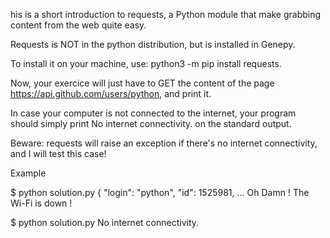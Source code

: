 his is a short introduction to requests, a Python module that make grabbing content from the web quite easy.

Requests is NOT in the python distribution, but is installed in Genepy.

To install it on your machine, use: python3 -m pip install requests.

Now, your exercice will just have to GET the content of the page https://api.github.com/users/python, and print it.

In case your computer is not connected to the internet, your program should simply print No internet connectivity. on the standard output.

Beware: requests will raise an exception if there's no internet connectivity, and I will test this case!


Example

$ python solution.py
{
  "login": "python",
  "id": 1525981,
  ...
Oh Damn ! The Wi-Fi is down !

$ python solution.py
No internet connectivity.
